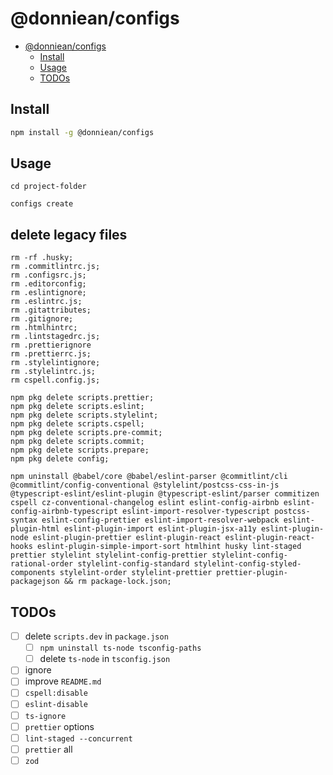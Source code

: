 # @donniean/configs

- [@donniean/configs](#donnieanconfigs)
  - [Install](#install)
  - [Usage](#usage)
  - [TODOs](#todos)

## Install

```sh
npm install -g @donniean/configs
```

## Usage

```shell
cd project-folder
```

```shell
configs create
```

## delete legacy files

```shell
rm -rf .husky;
rm .commitlintrc.js;
rm .configsrc.js;
rm .editorconfig;
rm .eslintignore;
rm .eslintrc.js;
rm .gitattributes;
rm .gitignore;
rm .htmlhintrc;
rm .lintstagedrc.js;
rm .prettierignore
rm .prettierrc.js;
rm .stylelintignore;
rm .stylelintrc.js;
rm cspell.config.js;

npm pkg delete scripts.prettier;
npm pkg delete scripts.eslint;
npm pkg delete scripts.stylelint;
npm pkg delete scripts.cspell;
npm pkg delete scripts.pre-commit;
npm pkg delete scripts.commit;
npm pkg delete scripts.prepare;
npm pkg delete config;

npm uninstall @babel/core @babel/eslint-parser @commitlint/cli @commitlint/config-conventional @stylelint/postcss-css-in-js @typescript-eslint/eslint-plugin @typescript-eslint/parser commitizen cspell cz-conventional-changelog eslint eslint-config-airbnb eslint-config-airbnb-typescript eslint-import-resolver-typescript postcss-syntax eslint-config-prettier eslint-import-resolver-webpack eslint-plugin-html eslint-plugin-import eslint-plugin-jsx-a11y eslint-plugin-node eslint-plugin-prettier eslint-plugin-react eslint-plugin-react-hooks eslint-plugin-simple-import-sort htmlhint husky lint-staged prettier stylelint stylelint-config-prettier stylelint-config-rational-order stylelint-config-standard stylelint-config-styled-components stylelint-order stylelint-prettier prettier-plugin-packagejson && rm package-lock.json;
```

## TODOs

- [ ] delete `scripts.dev` in `package.json`
  - [ ] `npm uninstall ts-node tsconfig-paths`
  - [ ] delete `ts-node` in `tsconfig.json`
- [ ] ignore
- [ ] improve `README.md`
- [ ] `cspell:disable`
- [ ] `eslint-disable`
- [ ] `ts-ignore`
- [ ] `prettier` options
- [ ] `lint-staged --concurrent`
- [ ] `prettier` all
- [ ] `zod`
